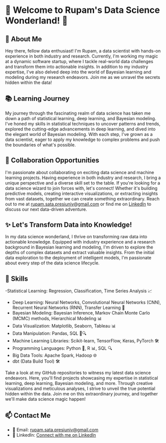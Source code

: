 # 🌟 Welcome to Rupam's Data Science Wonderland! 🌟
## 👀 About Me
Hey there, fellow data enthusiast! I'm Rupam, a data scientist with hands-on experience in both industry and research. Currently, I'm working my magic at a dynamic software startup, where I tackle real-world
data challenges and transform them into actionable insights. In addition to my industry expertise, I've also delved deep into the world of Bayesian learning and modeling during my research endeavors. 
Join me as we unravel the secrets hidden within the data!

## 📚 Learning Journey
My journey through the fascinating realm of data science has taken me down a path of statistical learning, deep learning, and Bayesian modeling. I've honed my skills in statistical techniques to uncover 
patterns and trends, explored the cutting-edge advancements in deep learning, and dived into the elegant world of Bayesian modeling. With each step, I've grown as a data scientist, eager to apply my knowledge
to complex problems and push the boundaries of what's possible.

## 💼 Collaboration Opportunities
I'm passionate about collaborating on exciting data science and machine learning projects. Having experience in both industry and research, I bring a unique perspective and a diverse skill set to the table. 
If you're looking for a data science wizard to join forces with, let's connect! Whether it's building predictive models, creating interactive visualizations, or extracting insights from vast datasets, together 
we can create something extraordinary. Reach out to me at [rupam.sata.presiuniv@gmail.com](mailto:rupam.sata.presiuniv@gmail.com) or find me on [LinkedIn](https://www.linkedin.com/in/rupam-basu-4170351b6/) to discuss our next data-driven adventure.

## ✨ Let's Transform Data into Knowledge!
In my data science wonderland, I thrive on transforming raw data into actionable knowledge. Equipped with industry experience and a research background in Bayesian learning and modeling, I'm driven to explore
the depths of complex datasets and extract valuable insights. From the initial data exploration to the deployment of intelligent models, I'm passionate about every step of the data science lifecycle.

## 🔧 Skills
-Statistical Learning: Regression, Classification, Time Series Analysis 📈
- Deep Learning: Neural Networks, Convolutional Neural Networks (CNN), Recurrent Neural Networks (RNN), Transfer Learning 🧠
- Bayesian Modeling: Bayesian Inference, Markov Chain Monte Carlo (MCMC) methods, Hierarchical Modeling 📊
- Data Visualization: Matplotlib, Seaborn, Tableau 📊
- Data Manipulation: Pandas, SQL 🐼🔍
- Machine Learning Libraries: Scikit-learn, TensorFlow, Keras, PyTorch 🛠️
- Programming Languages: Python 🐍, R 📊, SQL 🔍
- Big Data Tools: Apache Spark, Hadoop 🌐
- dbt (Data Build Tool) 🛠️

Take a look at my GitHub repositories to witness my latest data science endeavors. Here, you'll find projects showcasing my expertise in statistical learning, deep learning, Bayesian modeling, and more. 
Through creative visualizations and meticulous analyses, I strive to unveil the true potential hidden within the data. Join me on this extraordinary journey, and together we'll make data science magic happen!

## 📫 Contact Me
- 📧 Email: [rupam.sata.presiuniv@gmail.com](mailto:rupam.sata.presiuniv@gmail.com)
- 💼 LinkedIn: [Connect with me on LinkedIn](https://www.linkedin.com/in/rupam-basu-4170351b6/)

